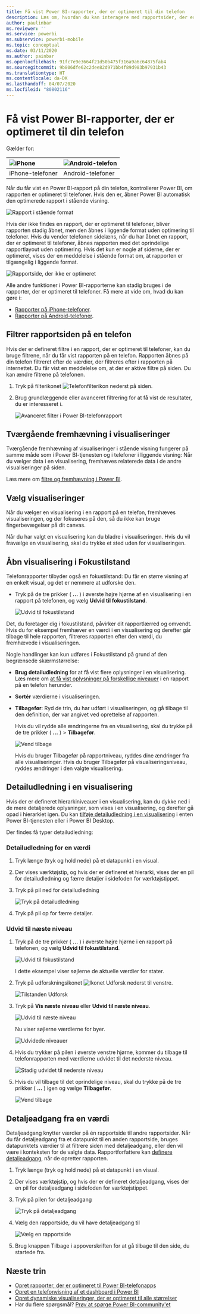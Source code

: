 ```yaml
---
title: Få vist Power BI-rapporter, der er optimeret til din telefon
description: Læs om, hvordan du kan interagere med rapportsider, der er optimeret til visning i Power BI-telefonapps.
author: paulinbar
ms.reviewer: ''
ms.service: powerbi
ms.subservice: powerbi-mobile
ms.topic: conceptual
ms.date: 03/11/2020
ms.author: painbar
ms.openlocfilehash: 91fc7e9e3664f21d50b475f316a9a6c64875fab4
ms.sourcegitcommit: 9b806dfe62c2dee82d971bb4f89d983b97931b43
ms.translationtype: HT
ms.contentlocale: da-DK
ms.lasthandoff: 04/07/2020
ms.locfileid: "80802116"
---
```

# <a name="view-power-bi-reports-optimized-for-your-phone"></a>Få vist Power BI-rapporter, der er optimeret til din telefon

Gælder for:

| ![iPhone](./media/mobile-apps-view-phone-report/ios-logo-40-px.png) | ![Android-telefon](./media/mobile-apps-view-phone-report/android-logo-40-px.png) |
|:--- |:--- |
| iPhone-telefoner |Android-telefoner |

Når du får vist en Power BI-rapport på din telefon, kontrollerer Power BI, om rapporten er optimeret til telefoner. Hvis den er, åbner Power BI automatisk den optimerede rapport i stående visning.

![Rapport i stående format](./media/mobile-apps-view-phone-report/07-power-bi-phone-report-portrait.png)

Hvis der ikke findes en rapport, der er optimeret til telefoner, bliver rapporten stadig åbnet, men den åbnes i liggende format uden optimering til telefoner. Hvis du vender telefonen sidelæns, når du har åbnet en rapport, der er optimeret til telefoner, åbnes rapporten med det oprindelige rapportlayout uden optimering. Hvis det kun er nogle af siderne, der er optimeret, vises der en meddelelse i stående format om, at rapporten er tilgængelig i liggende format.

![Rapportside, der ikke er optimeret](./media/mobile-apps-view-phone-report/06-power-bi-phone-report-page-not-optimized.png)

Alle andre funktioner i Power BI-rapporterne kan stadig bruges i de rapporter, der er optimeret til telefoner. Få mere at vide om, hvad du kan gøre i:

* [Rapporter på iPhone-telefoner](mobile-reports-in-the-mobile-apps.md). 
* [Rapporter på Android-telefoner](mobile-reports-in-the-mobile-apps.md).

## <a name="filter-the-report-page-on-a-phone"></a>Filtrer rapportsiden på en telefon
Hvis der er defineret filtre i en rapport, der er optimeret til telefoner, kan du bruge filtrene, når du får vist rapporten på en telefon. Rapporten åbnes på din telefon filtreret efter de værdier, der filtreres efter i rapporten på internettet. Du får vist en meddelelse om, at der er aktive filtre på siden. Du kan ændre filtrene på telefonen.

1. Tryk på filterikonet ![Telefonfilterikon](./media/mobile-apps-view-phone-report/power-bi-phone-filter-icon.png) nederst på siden.

2. Brug grundlæggende eller avanceret filtrering for at få vist de resultater, du er interesseret i.
   
    ![Avanceret filter i Power BI-telefonrapport](./media/mobile-apps-view-phone-report/power-bi-iphone-advanced-filter-toronto.png)

## <a name="cross-highlight-visuals"></a>Tværgående fremhævning i visualiseringer
Tværgående fremhævning af visualiseringer i stående visning fungerer på samme måde som i Power BI-tjenesten og i telefoner i liggende visning: Når du vælger data i en visualisering, fremhæves relaterede data i de andre visualiseringer på siden.

Læs mere om [filtre og fremhævning i Power BI](../../power-bi-reports-filters-and-highlighting.md).

## <a name="select-visuals"></a>Vælg visualiseringer
Når du vælger en visualisering i en rapport på en telefon, fremhæves visualiseringen, og der fokuseres på den, så du ikke kan bruge fingerbevægelser på dit canvas.

Når du har valgt en visualisering kan du bladre i visualiseringen. Hvis du vil fravælge en visualisering, skal du trykke et sted uden for visualiseringen.

## <a name="open-visuals-in-focus-mode"></a>Åbn visualisering i Fokustilstand
Telefonrapporter tilbyder også en fokustilstand: Du får en større visning af en enkelt visual, og det er nemmere at udforske den.

* Tryk på de tre prikker ( **...** ) i øverste højre hjørne af en visualisering i en rapport på telefonen, og vælg **Udvid til fokustilstand**.
  
    ![Udvid til fokustilstand](././media/mobile-apps-view-phone-report/power-bi-phone-report-focus-mode.png)

Det, du foretager dig i fokustilstand, påvirker dit rapportlærred og omvendt. Hvis du for eksempel fremhæver en værdi i en visualisering og derefter går tilbage til hele rapporten, filtreres rapporten efter den værdi, du fremhævede i visualiseringen.

Nogle handlinger kan kun udføres i Fokustilstand på grund af den begrænsede skærmstørrelse:

* **Brug detailudledning** for at få vist flere oplysninger i en visualisering. Læs mere om [at få vist oplysninger på forskellige niveauer](mobile-apps-view-phone-report.md#drill-down-in-a-visual) i en rapport på en telefon herunder.
* **Sortér** værdierne i visualiseringen.
* **Tilbagefør**: Ryd de trin, du har udført i visualiseringen, og gå tilbage til den definition, der var angivet ved oprettelse af rapporten.
  
    Hvis du vil rydde alle ændringerne fra en visualisering, skal du trykke på de tre prikker ( **...** ) > **Tilbagefør**.
  
    ![Vend tilbage](././media/mobile-apps-view-phone-report/power-bi-phone-report-revert-levels.png)
  
    Hvis du bruger Tilbagefør på rapportniveau, ryddes dine ændringer fra alle visualiseringer. Hvis du bruger Tilbagefør på visualiseringsniveau, ryddes ændringer i den valgte visualisering.   

## <a name="drill-down-in-a-visual"></a>Detailudledning i en visualisering
Hvis der er defineret hierarkiniveauer i en visualisering, kan du dykke ned i de mere detaljerede oplysninger, som vises i en visualisering, og derefter gå opad i hierarkiet igen. Du kan [tilføje detailudledning i en visualisering](../end-user-drill.md) i enten Power BI-tjenesten eller i Power BI Desktop.

Der findes få typer detailudledning:

### <a name="drill-down-on-a-value"></a>Detailudledning for en værdi
1. Tryk længe (tryk og hold nede) på et datapunkt i en visual.
2. Der vises værktøjstip, og hvis der er defineret et hierarki, vises der en pil for detailudledning og færre detaljer i sidefoden for værktøjstippet.
3. Tryk på pil ned for detailudledning

    ![Tryk på detailudledning](././media/mobile-apps-view-phone-report/report-drill-down.png)
    
4. Tryk på pil op for færre detaljer.

### <a name="drill-to-next-level"></a>Udvid til næste niveau
1. Tryk på de tre prikker ( **...** ) i øverste højre hjørne i en rapport på telefonen, og vælg **Udvid til fokustilstand**.
   
    ![Udvid til fokustilstand](././media/mobile-apps-view-phone-report/power-bi-phone-report-focus-mode.png)
   
    I dette eksempel viser søjlerne de aktuelle værdier for stater.
2. Tryk på udforskningsikonet ![Ikonet Udforsk](./media/mobile-apps-view-phone-report/power-bi-phone-report-explore-icon.png) nederst til venstre.
   
    ![Tilstanden Udforsk](./media/mobile-apps-view-phone-report/power-bi-phone-report-explore-mode.png)
3. Tryk på **Vis næste niveau** eller **Udvid til næste niveau**.
   
    ![Udvid til næste niveau](./media/mobile-apps-view-phone-report/power-bi-phone-report-expand-levels.png)
   
    Nu viser søjlerne værdierne for byer.
   
    ![Udvidede niveauer](./media/mobile-apps-view-phone-report/power-bi-phone-report-expanded-levels.png)
4. Hvis du trykker på pilen i øverste venstre hjørne, kommer du tilbage til telefonrapporten med værdierne udvidet til det nederste niveau.
   
    ![Stadig udvidet til nederste niveau](./media/mobile-apps-view-phone-report/power-bi-back-to-phone-report-expanded-levels.png)
5. Hvis du vil tilbage til det oprindelige niveau, skal du trykke på de tre prikker ( **...** ) igen og vælge **Tilbagefør**.
   
    ![Vend tilbage](././media/mobile-apps-view-phone-report/power-bi-phone-report-revert-levels.png)

## <a name="drill-through-from-a-value"></a>Detaljeadgang fra en værdi
Detaljeadgang knytter værdier på én rapportside til andre rapportsider. Når du får detaljeadgang fra et datapunkt til en anden rapportside, bruges datapunktets værdier til at filtrere siden med detaljeadgang, eller den vil være i konteksten for de valgte data.
Rapportforfattere kan [definere detaljeadgang](https://docs.microsoft.com/power-bi/desktop-drillthrough), når de opretter rapporten.

1. Tryk længe (tryk og hold nede) på et datapunkt i en visual.
2. Der vises værktøjstip, og hvis der er defineret detaljeadgang, vises der en pil for detaljeadgang i sidefoden for værktøjstippet.
3. Tryk på pilen for detaljeadgang

    ![Tryk på detaljeadgang](././media/mobile-apps-view-phone-report/report-drill-through1.png)

4. Vælg den rapportside, du vil have detaljeadgang til

    ![Vælg en rapportside](././media/mobile-apps-view-phone-report/report-drill-through2.png)

5. Brug knappen Tilbage i appoverskriften for at gå tilbage til den side, du startede fra.


## <a name="next-steps"></a>Næste trin
* [Opret rapporter, der er optimeret til Power BI-telefonapps](../../desktop-create-phone-report.md)
* [Opret en telefonvisning af et dashboard i Power BI](../../service-create-dashboard-mobile-phone-view.md)
* [Opret dynamiske visualiseringer, der er optimeret til alle størrelser](../../visuals/desktop-create-responsive-visuals.md)
* Har du flere spørgsmål? [Prøv at spørge Power BI-community'et](https://community.powerbi.com/)


